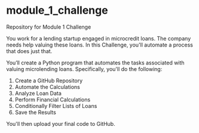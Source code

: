 # module_1_challenge
Repository for Module 1 Challenge

You work for a lending startup engaged in microcredit loans. The company needs help valuing these loans. In this Challenge, you'll automate a process that does just that.

You’ll create a Python program that automates the tasks associated with valuing microlending loans. Specifically, you'll do the following:

1) Create a GitHub Repository
2) Automate the Calculations
3) Analyze Loan Data
4) Perform Financial Calculations
5) Conditionally Filter Lists of Loans
6) Save the Results

You'll then upload your final code to GitHub.

